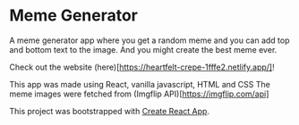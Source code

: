 # Meme Generator

A meme generator app where you get a random meme and you can add top and bottom text to the image. And you might create the best meme ever.

Check out the website (here)[https://heartfelt-crepe-1fffe2.netlify.app/]!

This app was made using React, vanilla javascript, HTML and CSS
The meme images were fetched from (Imgflip API)[https://imgflip.com/api]

This project was bootstrapped with [Create React App](https://github.com/facebook/create-react-app).
